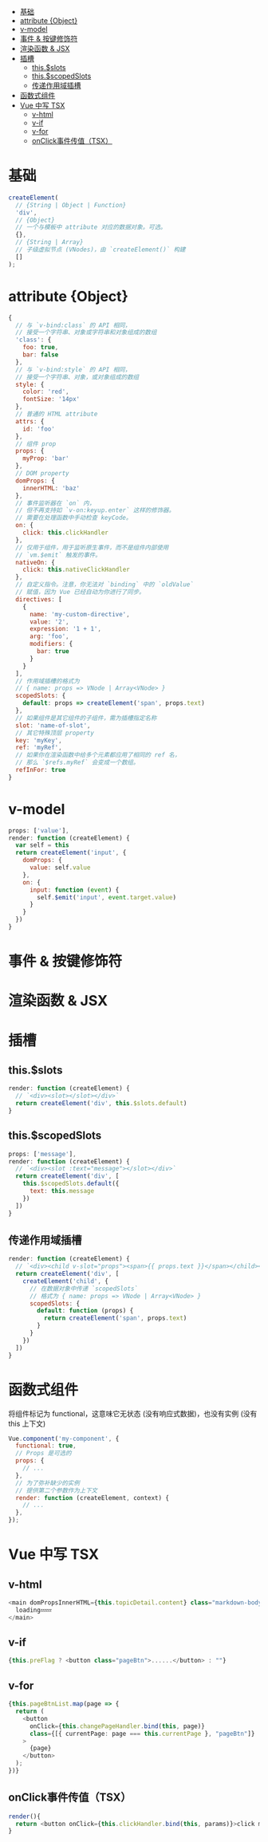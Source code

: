 <!-- TOC -->

- [基础](#基础)
- [attribute {Object}](#attribute-object)
- [v-model](#v-model)
- [事件 & 按键修饰符](#事件--按键修饰符)
- [渲染函数 & JSX](#渲染函数--jsx)
- [插槽](#插槽)
    - [this.\$slots](#this\slots)
    - [this.\$scopedSlots](#this\scopedslots)
    - [传递作用域插槽](#传递作用域插槽)
- [函数式组件](#函数式组件)
- [Vue 中写 TSX](#vue-中写-tsx)
    - [v-html](#v-html)
    - [v-if](#v-if)
    - [v-for](#v-for)
    - [onClick事件传值（TSX）](#onclick事件传值tsx)

<!-- /TOC -->

# 基础

```js
createElement(
  // {String | Object | Function}
  'div',
  // {Object}
  // 一个与模板中 attribute 对应的数据对象。可选。
  {},
  // {String | Array}
  // 子级虚拟节点 (VNodes)，由 `createElement()` 构建
  []
);
```

# attribute {Object}

```js
{
  // 与 `v-bind:class` 的 API 相同，
  // 接受一个字符串、对象或字符串和对象组成的数组
  'class': {
    foo: true,
    bar: false
  },
  // 与 `v-bind:style` 的 API 相同，
  // 接受一个字符串、对象，或对象组成的数组
  style: {
    color: 'red',
    fontSize: '14px'
  },
  // 普通的 HTML attribute
  attrs: {
    id: 'foo'
  },
  // 组件 prop
  props: {
    myProp: 'bar'
  },
  // DOM property
  domProps: {
    innerHTML: 'baz'
  },
  // 事件监听器在 `on` 内，
  // 但不再支持如 `v-on:keyup.enter` 这样的修饰器。
  // 需要在处理函数中手动检查 keyCode。
  on: {
    click: this.clickHandler
  },
  // 仅用于组件，用于监听原生事件，而不是组件内部使用
  // `vm.$emit` 触发的事件。
  nativeOn: {
    click: this.nativeClickHandler
  },
  // 自定义指令。注意，你无法对 `binding` 中的 `oldValue`
  // 赋值，因为 Vue 已经自动为你进行了同步。
  directives: [
    {
      name: 'my-custom-directive',
      value: '2',
      expression: '1 + 1',
      arg: 'foo',
      modifiers: {
        bar: true
      }
    }
  ],
  // 作用域插槽的格式为
  // { name: props => VNode | Array<VNode> }
  scopedSlots: {
    default: props => createElement('span', props.text)
  },
  // 如果组件是其它组件的子组件，需为插槽指定名称
  slot: 'name-of-slot',
  // 其它特殊顶层 property
  key: 'myKey',
  ref: 'myRef',
  // 如果你在渲染函数中给多个元素都应用了相同的 ref 名，
  // 那么 `$refs.myRef` 会变成一个数组。
  refInFor: true
}
```

# v-model

```js
props: ['value'],
render: function (createElement) {
  var self = this
  return createElement('input', {
    domProps: {
      value: self.value
    },
    on: {
      input: function (event) {
        self.$emit('input', event.target.value)
      }
    }
  })
}
```

# 事件 & 按键修饰符

# 渲染函数 & JSX

# 插槽

## this.\$slots

```js
render: function (createElement) {
  // `<div><slot></slot></div>`
  return createElement('div', this.$slots.default)
}
```

## this.\$scopedSlots

```js
props: ['message'],
render: function (createElement) {
  // `<div><slot :text="message"></slot></div>`
  return createElement('div', [
    this.$scopedSlots.default({
      text: this.message
    })
  ])
}
```

## 传递作用域插槽

```js
render: function (createElement) {
  // `<div><child v-slot="props"><span>{{ props.text }}</span></child></div>`
  return createElement('div', [
    createElement('child', {
      // 在数据对象中传递 `scopedSlots`
      // 格式为 { name: props => VNode | Array<VNode> }
      scopedSlots: {
        default: function (props) {
          return createElement('span', props.text)
        }
      }
    })
  ])
}
```

# 函数式组件

将组件标记为 functional，这意味它无状态 (没有响应式数据)，也没有实例 (没有 this 上下文)

```js
Vue.component('my-component', {
  functional: true,
  // Props 是可选的
  props: {
    // ...
  },
  // 为了弥补缺少的实例
  // 提供第二个参数作为上下文
  render: function (createElement, context) {
    // ...
  },
});
```

# Vue 中写 TSX

## v-html

```ts
<main domPropsInnerHTML={this.topicDetail.content} class="markdown-body">
  loading💤💤
</main>
```

## v-if

```ts
{this.preFlag ? <button class="pageBtn">......</button> : ""}
```

## v-for

```ts
{this.pageBtnList.map(page => {
  return (
    <button
      onClick={this.changePageHandler.bind(this, page)}
      class={[{ currentPage: page === this.currentPage }, "pageBtn"]}
    >
      {page}
    </button>
  );
})}
```

## onClick事件传值（TSX）

```ts
render(){
  return <button onClick={this.clickHandler.bind(this, params)}>click me</button>
}
```